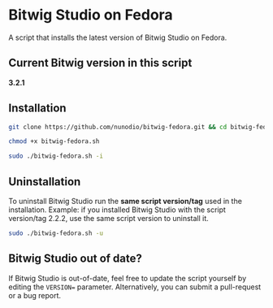 # Bitwig Studio on Fedora

A script that installs the latest version of Bitwig Studio on Fedora.

## Current Bitwig version in this script

<strong>3.2.1</strong>

## Installation

```bash
git clone https://github.com/nunodio/bitwig-fedora.git && cd bitwig-fedora

chmod +x bitwig-fedora.sh

sudo ./bitwig-fedora.sh -i
```

## Uninstallation

To uninstall Bitwig Studio run the **same script version/tag** used in the installation.
Example: if you installed Bitwig Studio with the script version/tag 2.2.2, use
the same script version to uninstall it.

```bash
sudo ./bitwig-fedora.sh -u
```

## Bitwig Studio out of date?

If Bitwig Studio is out-of-date, feel free to update the script yourself by
editing the `VERSION=` parameter.
Alternatively, you can submit a pull-request or a bug report.
